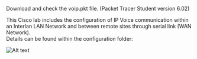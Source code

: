 
Download and check the voip.pkt file. (Packet Tracer Student version 6.02)<br/>

This Cisco lab includes the configuration of  IP Voice communication within an Interlan LAN Network and between remote sites through serial link (WAN Network).<br/>
Details can be found within the configuration folder:<br/>


![Alt text](https://raw.githubusercontent.com/paulzir/Cisco_Labs/master/IP%20Voice%20Configuration/voip.jpg)
